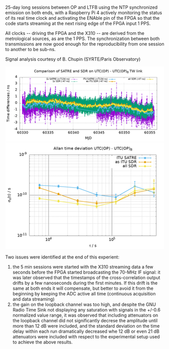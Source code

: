 25-day long sessions between OP and LTFB using the NTP synchronized emission on both ends, with
a Raspberry Pi 4 actively monitoring the status of its real time clock and activating the ENAble
pin of the FPGA so that the code starts streaming at the next rising edge of the FPGA input 1 PPS.

All clocks -- driving the FPGA and the X310 -- are derived from the metrological sources, as are
the 1 PPS. The synchronization between both transmissions are now good enough for the reproducibility
from one session to another to be sub-ns.

Signal analysis courtesy of B. Chupin (SYRTE/Paris Observatory)

<img src="baptiste1.png">

<img src="baptiste2.png">

Two issues were identified at the end of this experient:
1. the 5 min sessions were started with the X310 streaming data a few seconds before the FPGA started
broadcasting the 70-MHz IF signal: it was later observed that the timestamps of the cross-correlation
output drifts by a few nanoseconds during the first minutes. If this drift is the same at both ends
it will compensate, but better to avoid it from the beginning by keeping the ADC active all time
(continuous acquisition and data streaming)
2. the gain on the loopback channel was too high, and despite the GNU Radio Time Sink not displaying
any saturation with signals in the +/-0.6 normalized value range, it was observed that including
attenuators on the loopback channel did not significantly decrese the amplitude until more than 12 dB
were included, and the standard deviation on the time delay within each run dramatically decreased whe
12 dB or even 21 dB attenuators were included with respect to the experimental setup used to achieve the
above results.
